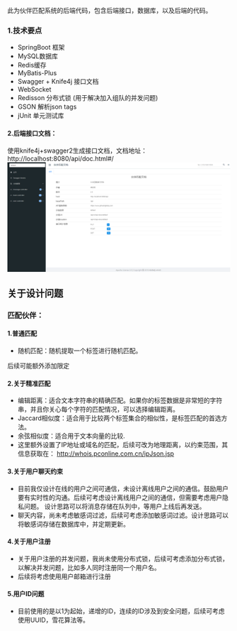 此为伙伴匹配系统的后端代码，包含后端接口，数据库，以及后端的代码。
### 1.技术要点
* SpringBoot 框架
* MySQL数据库
* Redis缓存
* MyBatis-Plus
* Swagger + Knife4j 接口文档
* WebSocket
* Redisson 分布式锁 (用于解决加入组队的并发问题)
* GSON 解析json tags
* jUnit 单元测试库
#### 2.后端接口文档：
使用knife4j+swagger2生成接口文档，文档地址：http://localhost:8080/api/doc.html#/
![img.png](img.png)
## 关于设计问题
### 匹配伙伴：
#### 1.普通匹配
* 随机匹配：随机提取一个标签进行随机匹配。

后续可能额外添加限定

#### 2.关于精准匹配
* 编辑距离：适合文本字符串的精确匹配。如果你的标签数据是非常短的字符串，并且你关心每个字符的匹配情况，可以选择编辑距离。
* Jaccard相似度：适合用于比较两个标签集合的相似性，是标签匹配的首选方法。
* 余弦相似度：适合用于文本向量的比较.
* 这里额外设置了IP地址或域名的匹配，后续可改为地理距离，以约束范围，其信息获取在：  http://whois.pconline.com.cn/ipJson.jsp

#### 3.关于用户聊天约束
* 目前我仅设计在线的用户之间可通信，未设计离线用户之间的通信。鼓励用户要有实时性的沟通。后续可考虑设计离线用户之间的通信，但需要考虑用户隐私问题。
设计思路可以将消息存储在队列中，等用户上线后再发送。
* 聊天内容，尚未考虑敏感词过滤，后续可考虑添加敏感词过滤。设计思路可以将敏感词存储在数据库中，并定期更新。

#### 4.关于用户注册
* 关于用户注册的并发问题，我尚未使用分布式锁，后续可考虑添加分布式锁，以解决并发问题，比如多人同时注册同一个用户名。
* 后续将考虑使用用户邮箱进行注册

#### 5.用户ID问题
* 目前使用的是以1为起始，递增的ID，连续的ID涉及到安全问题，后续可考虑使用UUID，雪花算法等。

